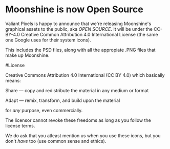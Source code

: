 # Moonshine is now Open Source

Valiant Pixels is happy to announce that we're releasing Moonshine's graphical assets to the public, aka *OPEN SOURCE*. It will be under the CC-BY-4.0 Creative Common Attribution 4.0 International License (the same one Google uses for their system icons).

This includes the PSD files, along with all the appropiate .PNG files that make up Moonshine.


#License

Creative Commons Attribution 4.0 International (CC BY 4.0) which basically means:

Share — copy and redistribute the material in any medium or format

Adapt — remix, transform, and build upon the material

for *any* purpose, even commercially.

The licensor cannot revoke these freedoms as long as you follow the license terms.

We do ask that you atleast mention us when you use these icons, but you don't *have* too (use common sense and ethics).
